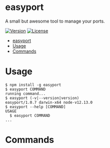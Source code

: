 # easyport

A small but awesome tool to manage your ports.

[![Version](https://img.shields.io/npm/v/easyport.svg)](https://npmjs.org/package/easyport)
[![License](https://img.shields.io/npm/l/easyport.svg)](https://github.com/tahsinature/easyport/blob/master/package.json)

<!-- toc -->
* [easyport](#easyport)
* [Usage](#usage)
* [Commands](#commands)
<!-- tocstop -->

# Usage

<!-- usage -->
```sh-session
$ npm install -g easyport
$ easyport COMMAND
running command...
$ easyport (-v|--version|version)
easyport/1.0.7 darwin-x64 node-v12.13.0
$ easyport --help [COMMAND]
USAGE
  $ easyport COMMAND
...
```
<!-- usagestop -->

# Commands

<!-- commands -->

<!-- commandsstop -->
